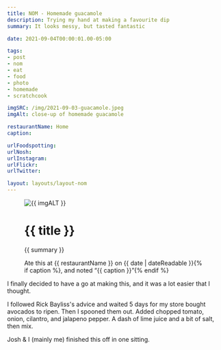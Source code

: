 ```yaml
---
title: NOM - Homemade guacamole
description: Trying my hand at making a favourite dip
summary: It looks messy, but tasted fantastic

date: 2021-09-04T00:00:01.00-05:00

tags:
- post
- nom
- eat
- food
- photo
- homemade
- scratchcook

imgSRC: /img/2021-09-03-guacamole.jpeg
imgAlt: close-up of homemade guacamole 

restaurantName: Home
caption: 

urlFoodspotting: 
urlNosh: 
urlInstagram: 
urlFlickr:
urlTwitter: 

layout: layouts/layout-nom
---
```

<figure class="nom">
	<img class="u-photo img-border" src="{{ imgSRC }}" alt="{{ imgALT }}">
	<figcaption>
		<h1 class="title p-name">{{ title }}</h1>
		<p class="summary">{{ summary }}</p>
		<p>Ate this at {{ restaurantName }} on <time class="dt-published" datetime="{{ date | dateIso }}">{{ date | dateReadable }}</time>{% if caption %}, and noted <q class="caption">{{ caption }}</q>{% endif %}
	</figcaption>
</figure>

I finally decided to have a go at making this, and it was a lot easier that I thought.

I followed Rick Bayliss's advice and waited 5 days for my store bought avocados to ripen. Then I spooned them out. Added chopped tomato, onion, cilantro, and jalapeno pepper. A dash of lime juice and a bit of salt, then mix.

Josh & I (mainly me) finished this off in one sitting.